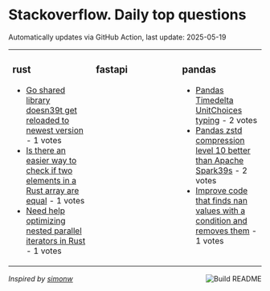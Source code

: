 # Stackoverflow. Daily top questions 

Automatically updates via GitHub Action, last update: <!-- date starts -->2025-05-19<!-- date ends -->


<table><tr><td valign="top" width="33%">

### rust
<!-- rust starts -->
* [Go shared library doesn39t get reloaded to newest version](https://stackoverflow.com/questions/79627787/go-shared-library-doesnt-get-reloaded-to-newest-version) - 1 votes
* [Is there an easier way to check if two elements in a Rust array are equal](https://stackoverflow.com/questions/79628516/is-there-an-easier-way-to-check-if-two-elements-in-a-rust-array-are-equal) - 1 votes
* [Need help optimizing nested parallel iterators in Rust](https://stackoverflow.com/questions/79627150/need-help-optimizing-nested-parallel-iterators-in-rust) - 1 votes
<!-- rust ends -->
</td><td valign="top" width="34%">


### fastapi
<!-- fastapi starts -->

<!-- fastapi ends -->
</td><td valign="top" width="34%">


### pandas
<!-- pandas starts -->
* [Pandas Timedelta UnitChoices typing](https://stackoverflow.com/questions/79627995/pandas-timedelta-unitchoices-typing) - 2 votes
* [Pandas zstd compression level 10 better than Apache Spark39s](https://stackoverflow.com/questions/79627670/pandas-zstd-compression-level-10-better-than-apache-sparks) - 2 votes
* [Improve code that finds nan values with a condition and removes them](https://stackoverflow.com/questions/79628910/improve-code-that-finds-nan-values-with-a-condition-and-removes-them) - 1 votes
<!-- pandas ends -->
</td></tr></table>

<a href="https://github.com/hp0404/hp0404/actions"><img src="https://github.com/hp0404/hp0404/workflows/Build%20README/badge.svg" align="right" alt="Build README"></a> <p>*Inspired by  [simonw](https://github.com/simonw/simonw)*</p>
